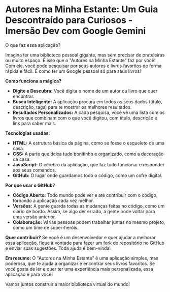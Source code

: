 # Autores na Minha Estante: Um Guia Descontraído para Curiosos -Imersão Dev com Google Gemini

O que faz essa aplicação?

Imagina ter uma biblioteca pessoal gigante, mas sem precisar de prateleiras ou muito espaço. É isso que o "Autores na Minha Estante" faz por você! Com ele, você pode pesquisar por seus autores e livros favoritos de forma rápida e fácil. É como ter um Google pessoal só para seus livros!

**Como funciona a mágica?**

* **Digite e Descubra:** Você digita o nome de um autor ou livro que quer encontrar.
* **Busca Inteligente:** A aplicação procura em todos os seus dados (título, descrição, tags) para te mostrar os melhores resultados.
* **Resultados Personalizados:** A cada pesquisa, você vê uma lista com os livros que combinam com o que você digitou, com título, descrição e link para saber mais.

**Tecnologias usadas:**

* **HTML:** A estrutura básica da página, como se fosse o esqueleto de uma casa.
* **CSS:** A parte que deixa tudo bonitinho e organizado, como a decoração da casa.
* **JavaScript:** O cérebro da aplicação, que faz tudo funcionar e responder aos seus comandos.
* **GitHub:** O lugar onde guardamos todo o código, como um cofre digital.

**Por que usar o GitHub?**

* **Código Aberto:** Todo mundo pode ver e até contribuir com o código, tornando a aplicação cada vez melhor.
* **Versões:** A gente guarda todas as mudanças feitas no código, como um diário de bordo. Assim, se algo der errado, a gente pode voltar para uma versão anterior.
* **Colaboração:** Várias pessoas podem trabalhar juntas no mesmo projeto, como um time de super-heróis.

**Quer contribuir?**
Se você é um desenvolvedor e quer ajudar a melhorar essa aplicação, fique à vontade para fazer um fork do repositório no GitHub e enviar suas sugestões. Toda ajuda é bem-vinda!

**Em resumo:**
O "Autores na Minha Estante" é uma aplicação simples, mas poderosa, que te ajuda a organizar e encontrar seus livros favoritos. Se você gosta de ler e quer ter uma experiência mais personalizada, essa aplicação é para você!

Vamos juntos construir a maior biblioteca virtual do mundo!
